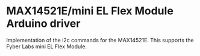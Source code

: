 MAX14521E/mini EL Flex Module Arduino driver
==============

Implementation of the i2c commands for the MAX14521E.  This supports the Fyber Labs mini EL Flex Module.
